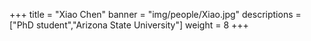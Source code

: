+++
title = "Xiao Chen"
banner = "img/people/Xiao.jpg"
descriptions = ["PhD student","Arizona State University"]
weight = 8
+++


